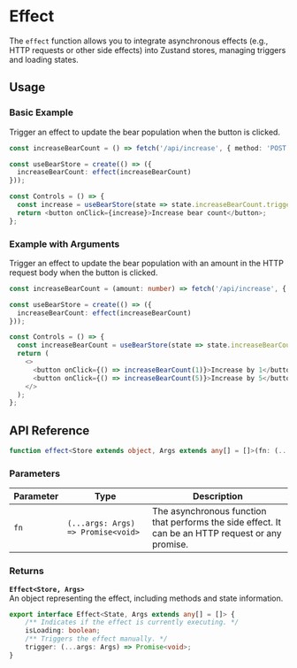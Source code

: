 # Effect

The `effect` function allows you to integrate asynchronous effects (e.g., HTTP requests or other side effects) into Zustand stores, managing triggers and loading states.

## Usage
### Basic Example

Trigger an effect to update the bear population when the button is clicked.

```typescript
const increaseBearCount = () => fetch('/api/increase', { method: 'POST' });

const useBearStore = create(() => ({
  increaseBearCount: effect(increaseBearCount)
}));

const Controls = () => {
  const increase = useBearStore(state => state.increaseBearCount.trigger);
  return <button onClick={increase}>Increase bear count</button>;
};
```

### Example with Arguments

Trigger an effect to update the bear population with an amount in the HTTP request body when the button is clicked.

```typescript
const increaseBearCount = (amount: number) => fetch('/api/increase', { method: 'POST', body: JSON.stringify({amount}) });

const useBearStore = create(() => ({
  increaseBearCount: effect(increaseBearCount)
}));

const Controls = () => {
  const increaseBearCount = useBearStore(state => state.increaseBearCount.trigger);
  return (
    <>
      <button onClick={() => increaseBearCount(1)}>Increase by 1</button>
      <button onClick={() => increaseBearCount(5)}>Increase by 5</button>
    </> 
  );
};
```

## API Reference

```typescript
function effect<Store extends object, Args extends any[] = []>(fn: (...args: Args) => Promise<void>): Effect<Store, Args>;
```

### Parameters

| Parameter | Type | Description |
| --- | --- | --- |
| `fn` | `(...args: Args) => Promise<void>` | The asynchronous function that performs the side effect. It can be an HTTP request or any promise. |


### Returns

**`Effect<Store, Args>`**  
An object representing the effect, including methods and state information.

```typescript
export interface Effect<State, Args extends any[] = []> {
    /** Indicates if the effect is currently executing. */
    isLoading: boolean;
    /** Triggers the effect manually. */
    trigger: (...args: Args) => Promise<void>;
}
```